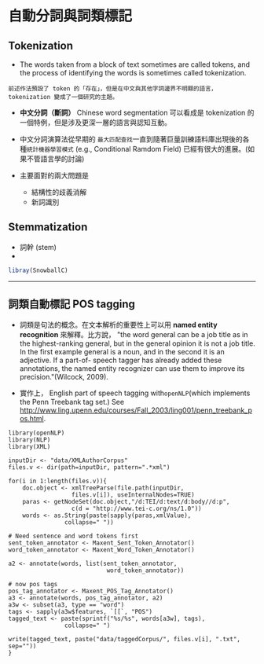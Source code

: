 # 自動分詞與詞類標記




## Tokenization

- The words taken from a block of text sometimes are called tokens, and the process of identifying the words is sometimes called tokenization.

```
前述作法預設了 token 的「存在」，但是在中文與其他字詞邊界不明顯的語言，tokenization 變成了一個研究的主題。
```
- **中文分詞（斷詞）** Chinese word segmentation 可以看成是 tokenization 的一個特例，但是涉及更深一層的語言與認知互動。

- 中文分詞演算法從早期的 `最大匹配查找`一直到隨著巨量訓練語料庫出現後的各種`統計機器學習模式` (e.g., Conditional Ramdom Field) 已經有很大的進展。(如果不管語言學的討論)

- 主要面對的兩大問題是
    - 結構性的歧義消解
    - 新詞識別 



## Stemmatization

- 詞幹 (stem)
- 

```r
libray(SnowballC)
```




---
## 詞類自動標記 POS tagging

- 詞類是句法的概念。在文本解析的重要性上可以用 **named entity recognition** 來解釋。比方說， "the word general can be a job title as in the highest-ranking general, but in the general opinion it is not a job title. In the first example general is a noun, and in the second it is an adjective. If a part-of- speech tagger has already added these annotations, the named entity recognizer can use them to improve its precision."(Wilcock, 2009).


- 實作上， English part of speech tagging with`openNLP`(which implements the Penn Treebank tag set.) 
See <http://www.ling.upenn.edu/courses/Fall_2003/ling001/penn_treebank_pos.html>.



```{r}
library(openNLP)
library(NLP)
library(XML)

inputDir <- "data/XMLAuthorCorpus"
files.v <- dir(path=inputDir, pattern=".*xml")

for(i in 1:length(files.v)){
    doc.object <- xmlTreeParse(file.path(inputDir, 
                  files.v[i]), useInternalNodes=TRUE)
    paras <- getNodeSet(doc.object,"/d:TEI/d:text/d:body//d:p",
                  c(d = "http://www.tei-c.org/ns/1.0")) 
    words <- as.String(paste(sapply(paras,xmlValue),
                collapse=" ")) 
                
# Need sentence and word tokens first
sent_token_annotator <- Maxent_Sent_Token_Annotator() 
word_token_annotator <- Maxent_Word_Token_Annotator() 

a2 <- annotate(words, list(sent_token_annotator,
                            word_token_annotator))

# now pos tags
pos_tag_annotator <- Maxent_POS_Tag_Annotator()
a3 <- annotate(words, pos_tag_annotator, a2)
a3w <- subset(a3, type == "word")
tags <- sapply(a3w$features, `[[`, "POS")
tagged_text <- paste(sprintf("%s/%s", words[a3w], tags),
                collapse=" ") 

write(tagged_text, paste("data/taggedCorpus/", files.v[i], ".txt", sep=""))
}

```






